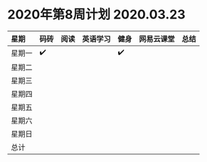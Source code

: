# 2020年第8周计划 2020.03.23

 星期|码砖|阅读|英语学习|健身|网易云课堂|总结
:-----------|:------------|:--------|:---------|:---------|:---------|:---------
星期一|✔️| | |✔️| | |
星期二| | | | | | |
星期三| | | | | | |
星期四| | | | | | |
星期五| | | | | | |
星期六| | | | | | |
星期日| | | | | | |
总计| | | | | | |
